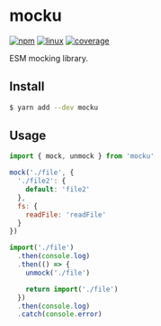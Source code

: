 # mocku

[![npm](https://img.shields.io/npm/v/mocku.svg?style=flat-square)](https://www.npmjs.com/package/mocku) [![linux](https://img.shields.io/travis/deepsweet/mocku/master.svg?label=linux&style=flat-square)](https://travis-ci.org/deepsweet/mocku) [![coverage](https://img.shields.io/codecov/c/github/deepsweet/mocku.svg?style=flat-square)](https://codecov.io/github/deepsweet/mocku)

ESM mocking library.

## Install

```sh
$ yarn add --dev mocku
```

## Usage

```js
import { mock, unmock } from 'mocku'

mock('./file', {
  './file2': {
    default: 'file2'
  },
  fs: {
    readFile: 'readFile'
  }
})

import('./file')
  .then(console.log)
  .then(() => {
    unmock('./file')

    return import('./file')
  })
  .then(console.log)
  .catch(console.error)
```
